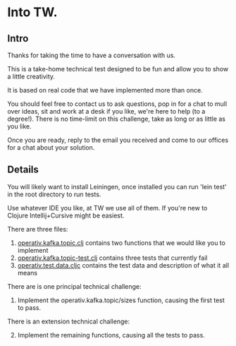 # Into TW.

## Intro

Thanks for taking the time to have a conversation with us.

This is a take-home technical test designed to be fun and allow you to show a little creativity.

It is based on real code that we have implemented more than once.

You should feel free to contact us to ask questions, pop in for a chat to mull over ideas, sit and work at a desk if you like, we're here to help (to a degree!). There is no time-limit on this challenge, take as long or as little as you like.

Once you are ready, reply to the email you received and come to our offices for a chat about your solution.

## Details

You will likely want to install Leiningen, once installed you can run 'lein test' in the root directory to run tests.

Use whatever IDE you like, at TW we use all of them. If you're new to Clojure Intellij+Cursive might be easiest.

There are three files:

1. [operativ.kafka.topic.clj](src/operativ/kafka/topic.clj) contains two functions that we would like you to implement
2. [operativ.kafka.topic-test.clj](test/operativ/kafka/topic_test.clj)  contains three tests that currently fail
3. [operativ.test.data.cljc](test/operativ/test/data.clj) contains the test data and description of what it all means

There are is one principal technical challenge:

1. Implement the operativ.kafka.topic/sizes function, causing the first test to pass.

There is an extension technical challenge:

2. Implement the remaining functions, causing all the tests to pass.
